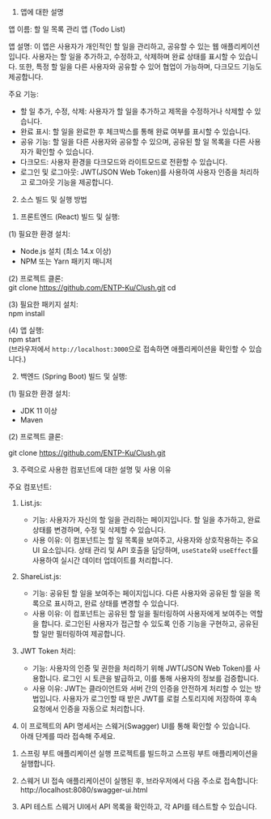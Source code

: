 
1. 앱에 대한 설명

앱 이름: 할 일 목록 관리 앱 (Todo List)

앱 설명:
이 앱은 사용자가 개인적인 할 일을 관리하고, 공유할 수 있는 웹 애플리케이션입니다. 사용자는 할 일을 추가하고, 수정하고, 삭제하며 완료 상태를 표시할 수 있습니다. 또한, 특정 할 일을 다른 사용자와 공유할 수 있어 협업이 가능하며, 다크모드 기능도 제공합니다.

주요 기능:
- 할 일 추가, 수정, 삭제: 사용자가 할 일을 추가하고 제목을 수정하거나 삭제할 수 있습니다.
- 완료 표시: 할 일을 완료한 후 체크박스를 통해 완료 여부를 표시할 수 있습니다.
- 공유 기능: 할 일을 다른 사용자와 공유할 수 있으며, 공유된 할 일 목록을 다른 사용자가 확인할 수 있습니다.
- 다크모드: 사용자 환경을 다크모드와 라이트모드로 전환할 수 있습니다.
- 로그인 및 로그아웃: JWT(JSON Web Token)를 사용하여 사용자 인증을 처리하고 로그아웃 기능을 제공합니다.



2. 소스 빌드 및 실행 방법

1) 프론트엔드 (React) 빌드 및 실행:

(1) 필요한 환경 설치:
   - Node.js 설치 (최소 14.x 이상)
   - NPM 또는 Yarn 패키지 매니저

(2) 프로젝트 클론:   
   git clone https://github.com/ENTP-Ku/Clush.git
   cd <your-project-directory>   

(3) 필요한 패키지 설치:   
   npm install   

(4) 앱 실행:   
   npm start   
   (브라우저에서 `http://localhost:3000`으로 접속하면 애플리케이션을 확인할 수 있습니다.)

2) 백엔드 (Spring Boot) 빌드 및 실행:

(1) 필요한 환경 설치:
   - JDK 11 이상
   - Maven

(2) 프로젝트 클론:
   
   git clone https://github.com/ENTP-Ku/Clush.git
   


3. 주력으로 사용한 컴포넌트에 대한 설명 및 사용 이유

주요 컴포넌트:

1) List.js:
   - 기능: 사용자가 자신의 할 일을 관리하는 페이지입니다. 할 일을 추가하고, 완료 상태를 변경하며, 수정 및 삭제할 수 있습니다.
   - 사용 이유: 이 컴포넌트는 할 일 목록을 보여주고, 사용자와 상호작용하는 주요 UI 요소입니다. 상태 관리 및 API 호출을 담당하며, `useState`와 `useEffect`를 사용하여 실시간 데이터 업데이트를 처리합니다.

2) ShareList.js:
   - 기능: 공유된 할 일을 보여주는 페이지입니다. 다른 사용자와 공유된 할 일을 목록으로 표시하고, 완료 상태를 변경할 수 있습니다.
   - 사용 이유: 이 컴포넌트는 공유된 할 일을 필터링하여 사용자에게 보여주는 역할을 합니다. 로그인된 사용자가 접근할 수 있도록 인증 기능을 구현하고, 공유된 할 일만 필터링하여 제공합니다.

3) JWT Token 처리:
   - 기능: 사용자의 인증 및 권한을 처리하기 위해 JWT(JSON Web Token)를 사용합니다. 로그인 시 토큰을 발급하고, 이를 통해 사용자의 정보를 검증합니다.
   - 사용 이유: JWT는 클라이언트와 서버 간의 인증을 안전하게 처리할 수 있는 방법입니다. 사용자가 로그인할 때 받은 JWT를 로컬 스토리지에 저장하여 후속 요청에서 인증을 자동으로 처리합니다.





4. 이 프로젝트의 API 명세서는 스웨거(Swagger) UI를 통해 확인할 수 있습니다.  
아래 단계를 따라 접속해 주세요.

1) 스프링 부트 애플리케이션 실행
   프로젝트를 빌드하고 스프링 부트 애플리케이션을 실행합니다.

2) 스웨거 UI 접속
애플리케이션이 실행된 후, 브라우저에서 다음 주소로 접속합니다:
   http://localhost:8080/swagger-ui.html

3) API 테스트
   스웨거 UI에서 API 목록을 확인하고, 각 API를 테스트할 수 있습니다.